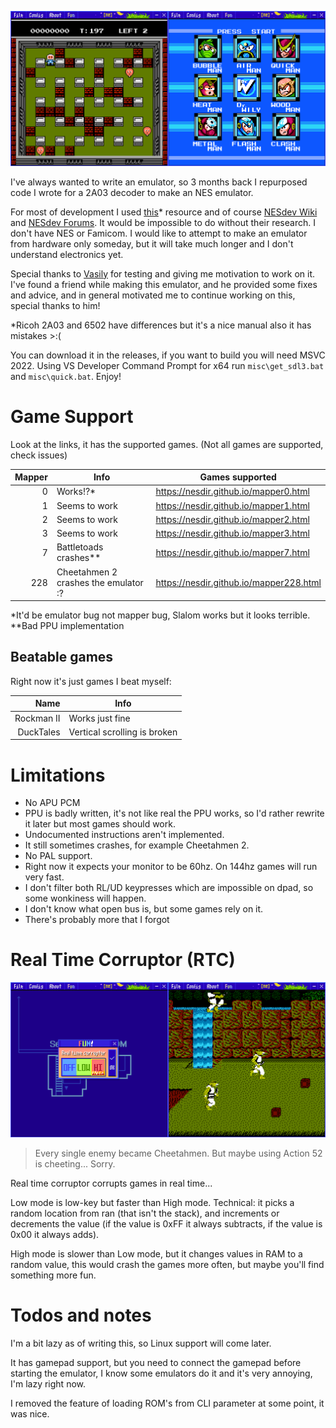![screenshot](misc/screenshot.png)

I've always wanted to write an emulator, so 3 months back I repurposed code I wrote for a 2A03 decoder to make an NES emulator.

For most of development I used [this](https://www.masswerk.at/6502/6502_instruction_set.html)* resource and of course [NESdev Wiki](https://www.nesdev.org/wiki/Nesdev_Wiki) and [NESdev Forums](https://forums.nesdev.org/). It would be impossible to do without their research. I don't have NES or Famicom. I would like to attempt to make an emulator from hardware only someday, but it will take much longer and I don't understand electronics yet.

Special thanks to [Vasily](https://github.com/vtereshkov) for testing and giving me motivation to work on it. I've found a friend while making this emulator, and he provided some fixes and advice, and in general motivated me to continue working on this, special thanks to him!

*Ricoh 2A03 and 6502 have differences but it's a nice manual also it has mistakes >:(

You can download it in the releases, if you want to build you will need MSVC 2022. Using VS Developer Command Prompt for x64 run `misc\get_sdl3.bat` and `misc\quick.bat`. Enjoy!

# Game Support

Look at the links, it has the supported games. (Not all games are supported, check issues)

| Mapper | Info                                 | Games supported                              |                                              
|-------:|--------------------------------------|----------------------------------------------|
| 0      | Works!?*                             | https://nesdir.github.io/mapper0.html        |
| 1      | Seems to work                        | https://nesdir.github.io/mapper1.html        |
| 2      | Seems to work                        | https://nesdir.github.io/mapper2.html        |
| 3      | Seems to work                        | https://nesdir.github.io/mapper3.html        |
| 7      | Battletoads crashes**                | https://nesdir.github.io/mapper7.html        |
| 228    | Cheetahmen 2 crashes the emulator :? | https://nesdir.github.io/mapper228.html      |

*It'd be emulator bug not mapper bug, Slalom works but it looks terrible.
**Bad PPU implementation

## Beatable games

Right now it's just games I beat myself:

| Name       | Info                                 |
|-----------:|--------------------------------------|
| Rockman II | Works just fine                      |
| DuckTales  | Vertical scrolling is broken         |

# Limitations

- No APU PCM
- PPU is badly written, it's not like real the PPU works, so I'd rather rewrite it later but most games should work.
- Undocumented instructions aren't implemented.
- It still sometimes crashes, for example Cheetahmen 2.
- No PAL support.
- Right now it expects your monitor to be 60hz. On 144hz games will run very fast.
- I don't filter both RL/UD keypresses which are impossible on dpad, so some wonkiness will happen.
- I don't know what open bus is, but some games rely on it.
- There's probably more that I forgot

# Real Time Corruptor (RTC)

![real time corruptor](misc/rtc.png)

> Every single enemy became Cheetahmen. But maybe using Action 52 is cheeting... Sorry.

Real time corruptor corrupts games in real time...

Low mode is low-key but faster than High mode. Technical: it picks a random location from ran (that isn't the stack), and increments or decrements the value (if the value is 0xFF it always subtracts, if the value is 0x00 it always adds). 

High mode is slower than Low mode, but it changes values in RAM to a random value, this would crash the games more often, but maybe you'll find something more fun.

# Todos and notes

I'm a bit lazy as of writing this, so Linux support will come later. 

It has gamepad support, but you need to connect the gamepad before starting the emulator, I know some emulators do it and it's very annoying, I'm lazy right now.

I removed the feature of loading ROM's from CLI parameter at some point, it was nice.
